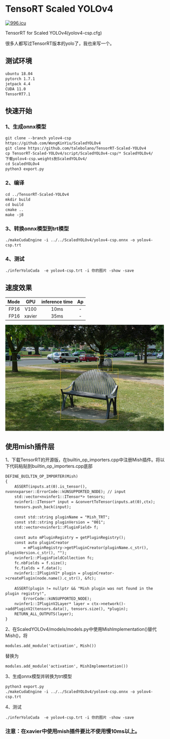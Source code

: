 # TensoRT Scaled YOLOv4


<a href="https://996.icu"><img src="https://img.shields.io/badge/link-996.icu-red.svg" alt="996.icu" /></a>


TensorRT for Scaled YOLOv4(yolov4-csp.cfg)

很多人都写过TensorRT版本的yolo了，我也来写一个。

## 测试环境

    ubuntu 18.04
    pytorch 1.7.1 
    jetpack 4.4
    CUDA 11.0
    TensorRT7.1

## 快速开始

### 1、生成onnx模型
	git clone --branch yolov4-csp https://github.com/WongKinYiu/ScaledYOLOv4
	git clone https://github.com/talebolano/TensorRT-Scaled-YOLOv4
	cp TensorRT-Scaled-YOLOv4/script/ScaledYOLOv4-csp/* ScaledYOLOv4/
	下载yolov4-csp.weights到ScaledYOLOv4/
	cd ScaledYOLOv4
	python3 export.py



### 2、编译
 
	cd ../TensorRT-Scaled-YOLOv4
    mkdir build 
    cd build
    cmake ..
    make -j8

### 3、转换onnx模型到trt模型

    ./makeCudaEngine -i ../../ScaledYOLOv4/yolov4-csp.onnx -o yolov4-csp.trt

### 4、测试

    ./inferYoloCuda  -e yolov4-csp.trt -i 你的图片 -show -save

## 速度效果

 Mode | GPU | inference time | Ap
---:|:---:|:---:|:---:
FP16 | V100 | 10ms | -
FP16 | xavier  | 35ms | -


<img src="./data/result.jpg" width="500px"></img>

## 使用mish插件层

1、下载TensorRT的开源版，在builtin_op_importers.cpp中注册Mish插件。将以下代码粘贴到builtin_op_importers.cpp底部

	DEFINE_BUILTIN_OP_IMPORTER(Mish)
	{
    	ASSERT(inputs.at(0).is_tensor(),  nvonnxparser::ErrorCode::kUNSUPPORTED_NODE); // input
    	std::vector<nvinfer1::ITensor*> tensors;
    	nvinfer1::ITensor* input = &convertToTensor(inputs.at(0),ctx);
    	tensors.push_back(input);
    
    	const std::string pluginName = "Mish_TRT";
    	const std::string pluginVersion = "001";
    	std::vector<nvinfer1::PluginField> f;

    	const auto mPluginRegistry = getPluginRegistry();
    	const auto pluginCreator
    	    = mPluginRegistry->getPluginCreator(pluginName.c_str(), pluginVersion.c_str(), "");
    	nvinfer1::PluginFieldCollection fc;
    	fc.nbFields = f.size();
    	fc.fields = f.data();
    	nvinfer1::IPluginV2* plugin = pluginCreator->createPlugin(node.name().c_str(), &fc);

    	ASSERT(plugin != nullptr && "Mish plugin was not found in the plugin registry!",
        	ErrorCode::kUNSUPPORTED_NODE);
    	nvinfer1::IPluginV2Layer* layer = ctx->network()->addPluginV2(tensors.data(), tensors.size(), *plugin);
    	RETURN_ALL_OUTPUTS(layer);
	}

2、在ScaledYOLOv4/models/models.py中使用MishImplementation()替代Mish()，将

	modules.add_module('activation', Mish())
替换为

	modules.add_module('activation', MishImplementation())

3、生成onnx模型并转换为trt模型

	python3 export.py
	./makeCudaEngine -i ../../ScaledYOLOv4/yolov4-csp.onnx -o yolov4-csp.trt

4、测试

	./inferYoloCuda  -e yolov4-csp.trt -i 你的图片 -show -save

### 注意：在xavier中使用mish插件要比不使用慢10ms以上。
